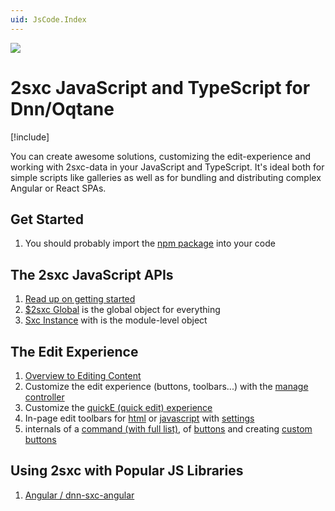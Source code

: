 ```yaml
---
uid: JsCode.Index
---
```


<img src="~/assets/features/js-api.svg" class="feature">

# 2sxc JavaScript and TypeScript for Dnn/Oqtane

[!include[](~/pages/basics/stack/_shared-float-summary.md)]
<style>.context-box-summary .browser-all { visibility: visible; } </style>

You can create awesome solutions, customizing the edit-experience and working with 2sxc-data in your JavaScript and TypeScript.
It's ideal both for simple scripts like galleries as well as for bundling and distributing complex Angular or React SPAs.

## Get Started

1. You should probably import the [npm package](xref:JsCode.NpmTypes) into your code

## The 2sxc JavaScript APIs

1. [Read up on getting started](xref:JsCode.2sxcApi.Index)
1. [$2sxc Global](xref:Api.Js.SxcJs.SxcGlobal) is the global object for everything
1. [Sxc Instance](xref:JsCode.2sxcApi.Sxc.Index) with is the module-level object

## The Edit Experience

1. [Overview to Editing Content](xref:Basics.Browser.EditUx.Index) 
1. Customize the edit experience (buttons, toolbars...) with the [manage controller](xref:JsCode.2sxcApi.Sxc.Manage)
1. Customize the [quickE (quick edit) experience](xref:JsCode.QuickE.Index)
1. In-page edit toolbars for [html](xref:JsCode.Toolbars.Index) or [javascript](xref:JsCode.Toolbars.Advanced) with [settings](xref:JsCode.Toolbars.Settings)
1. internals of a [command (with full list)](xref:JsCode.Commands.Index), of [buttons](xref:JsCode.Toolbars.Buttons) and creating [custom buttons](xref:Api.Js.SxcJs.CommandCustomParams)


## Using 2sxc with Popular JS Libraries

1. [Angular / dnn-sxc-angular](xref:JsCode.Angular.Index)



